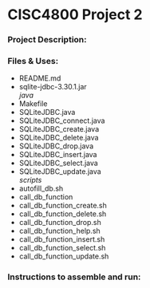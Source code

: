 # CISC4800 Project 2  

### Project Description:  



### Files & Uses:  

- README.md  
- sqlite-jdbc-3.30.1.jar  
*java*  
- Makefile  
- SQLiteJDBC.java  
- SQLiteJDBC_connect.java  
- SQLiteJDBC_create.java  
- SQLiteJDBC_delete.java  
- SQLiteJDBC_drop.java
- SQLiteJDBC_insert.java  
- SQLiteJDBC_select.java  
- SQLiteJDBC_update.java  
*scripts*
- autofill_db.sh
- call_db_function
- call_db_function_create.sh    
- call_db_function_delete.sh  
- call_db_function_drop.sh   
- call_db_function_help.sh  
- call_db_function_insert.sh  
- call_db_function_select.sh  
- call_db_function_update.sh  

### Instructions to assemble and run:  
